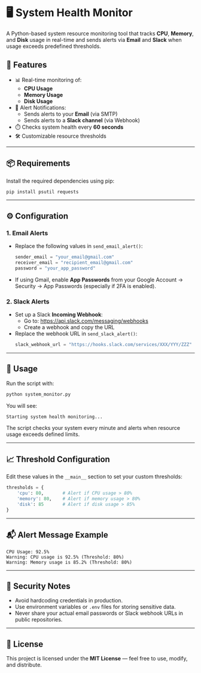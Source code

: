 # 🖥️ System Health Monitor

A Python-based system resource monitoring tool that tracks **CPU**, **Memory**, and **Disk** usage in real-time and sends alerts via **Email** and **Slack** when usage exceeds predefined thresholds.

## 🚀 Features

- 📊 Real-time monitoring of:
  - **CPU Usage**
  - **Memory Usage**
  - **Disk Usage**
- 🔔 Alert Notifications:
  - Sends alerts to your **Email** (via SMTP)
  - Sends alerts to a **Slack channel** (via Webhook)
- ⏱️ Checks system health every **60 seconds**
- 🛠️ Customizable resource thresholds

---

## 📦 Requirements

Install the required dependencies using pip:

```bash
pip install psutil requests
```

---

## ⚙️ Configuration

### 1. Email Alerts

- Replace the following values in `send_email_alert()`:
  ```python
  sender_email = "your_email@gmail.com"
  receiver_email = "recipient_email@gmail.com"
  password = "your_app_password"
  ```
- If using Gmail, enable **App Passwords** from your Google Account → Security → App Passwords (especially if 2FA is enabled).

### 2. Slack Alerts

- Set up a Slack **Incoming Webhook**:
  - Go to: https://api.slack.com/messaging/webhooks
  - Create a webhook and copy the URL
- Replace the webhook URL in `send_slack_alert()`:
  ```python
  slack_webhook_url = "https://hooks.slack.com/services/XXX/YYY/ZZZ"
  ```

---

## 🧪 Usage

Run the script with:

```bash
python system_monitor.py
```

You will see:

```
Starting system health monitoring...
```

The script checks your system every minute and alerts when resource usage exceeds defined limits.

---

## 📈 Threshold Configuration

Edit these values in the `__main__` section to set your custom thresholds:

```python
thresholds = {
    'cpu': 80,       # Alert if CPU usage > 80%
    'memory': 80,    # Alert if memory usage > 80%
    'disk': 85       # Alert if disk usage > 85%
}
```

---

## 📬 Alert Message Example

```
CPU Usage: 92.5%
Warning: CPU usage is 92.5% (Threshold: 80%)
Warning: Memory usage is 85.2% (Threshold: 80%)
```

---

## 🔐 Security Notes

- Avoid hardcoding credentials in production.
- Use environment variables or `.env` files for storing sensitive data.
- Never share your actual email passwords or Slack webhook URLs in public repositories.

---

## 📄 License

This project is licensed under the **MIT License** — feel free to use, modify, and distribute.
